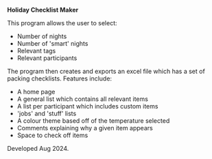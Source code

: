 **Holiday Checklist Maker**

This program allows the user to select:
- Number of nights
- Number of 'smart' nights
- Relevant tags
- Relevant participants

The program then creates and exports an excel file which has a set of packing checklists.
Features include:
- A home page
- A general list which contains all relevant items
- A list per participant which includes custom items
- 'jobs' and 'stuff' lists
- A colour theme based off of the temperature selected
- Comments explaining why a given item appears
- Space to check off items

Developed Aug 2024.
